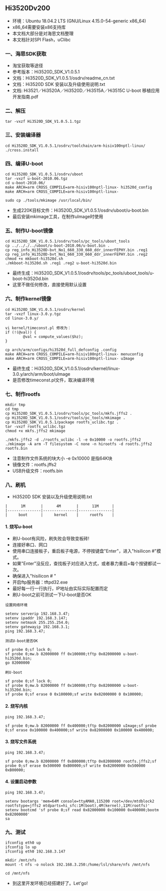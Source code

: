 ## Hi3520Dv200
* 环境：Ubuntu 18.04.2 LTS (GNU/Linux 4.15.0-54-generic x86_64)
* x86_64需要安装x86支持库
* 本文档大部分是对海思文档整理
* 本文档针对SPI Flash，uClibc

### 一、海思SDK获取
* 淘宝获取等途径
* 参考版本：Hi3520D_SDK_V1.0.5.1
* 文档：Hi3520D_SDK_V1.0.5.1/osdrv/readme_cn.txt
* 文档：Hi3520D SDK 安装以及升级使用说明.txt
* 文档: Hi3521／Hi3520A／Hi3520D／Hi3515A／Hi3515C U-boot 移植应用开发指南.pdf

### 二、解压
```
tar -vxzf Hi3520D_SDK_V1.0.5.1.tgz
```

### 三、安装编译器

```
cd Hi3520D_SDK_V1.0.5.1/osdrv/toolchain/arm-hisiv100nptl-linux/
./cross.install
```

### 四、编译U-boot
```
cd Hi3520D_SDK_V1.0.5.1/osdrv/uboot
tar -vxzf u-boot-2010.06.tgz
cd u-boot-2010.06/
make ARCH=arm CROSS_COMPILE=arm-hisiv100nptl-linux- hi3520d_config
make ARCH=arm CROSS_COMPILE=arm-hisiv100nptl-linux-

sudo cp ./tools/mkimage /usr/local/bin/
```

* 生成220K目标文件：Hi3520D_SDK_V1.0.5.1/osdrv/uboot/u-boot.bin
* 最后安装mkimage工具，在制作uImage时使用

### 五、制作U-boot镜像
```
cd Hi3520D_SDK_V1.0.5.1/osdrv/tools/pc_tools/uboot_tools
cp ../.././../uboot/u-boot-2010.06/u-boot.bin .
cp reg_info_Hi3520D-bvt_No1_660_330_660_ddr_innerFEPHY.bin .reg1
cp reg_info_Hi3520D-bvt_No1_660_330_660_ddr_innerFEPHY.bin .reg2
chmod +x mkboot-hi3520d.sh
./mkboot-hi3520d.sh .reg1 .reg2 u-boot-hi3520d.bin
```

* 最终生成：Hi3520D_SDK_V1.0.5.1/osdrv/tools/pc_tools/uboot_tools/u-boot-hi3520d.bin
* 这里不做任何修改，直接使用默认设置

### 六、制作kernel镜像
```
cd Hi3520D_SDK_V1.0.5.1/osdrv/kernel
tar -vxzf linux-3.0.y.tgz
cd linux-3.0.y/

vi kernel/timeconst.pl 修改为：
if (!(@val)) {
		@val = compute_values($hz);
}

cp arch/arm/configs/hi3520d_full_defconfig .config
make ARCH=arm CROSS_COMPILE=arm-hisiv100nptl-linux- menuconfig
make ARCH=arm CROSS_COMPILE=arm-hisiv100nptl-linux- uImage
```

* 最终生成：Hi3520D_SDK_V1.0.5.1/osdrv/kernel/linux-3.0.y/arch/arm/boot/uImage
* 是否修改timeconst.pl文件，取决编译环境

### 七、制作rootfs
```
mkdir tmp
cd tmp
cp Hi3520D_SDK_V1.0.5.1/osdrv/tools/pc_tools/mkfs.jffs2 .
cp Hi3520D_SDK_V1.0.5.1/osdrv/tools/pc_tools/mkimage .
cp Hi3520D_SDK_V1.0.5.1/package rootfs_uclibc.tgz .
tar -vxzf rootfs_uclibc.tgz
chmod +x mkfs.jffs2 mkimage

./mkfs.jffs2 -d ./rootfs_uclibc -l -e 0x10000 -o rootfs.jffs2
./mkimage -A arm -T filesystem -C none -n hirootfs -d rootfs.jffs2 rootfs.bin
```

* 注意制作文件系统的块大小 -e 0x10000 是指64K块
* 镜像文件：rootfs.jffs2
* USB升级文件：rootfs.bin

### 八、刷机
* Hi3520D SDK 安装以及升级使用说明.txt

```
|      1M       |      4M       |      11M      |
|---------------|---------------|---------------|
|     boot      |     kernel    |     rootfs    |
```

#### 1. 烧写u-boot
* 刷U-boot有风险，刷失败会导致变板砖!
* 连接好串口、网口
* 使用串口连接板子，重启板子电源，不停按键盘"Enter"，进入"hisilicon #"模式。
* 如果"Enter"没反应，查找板子对应进入方式，或者暴力重启+每个按键都试一次。
* 确保进入"hisilicon # "
* 开启ftp服务器：tftpd32.exe
* 最好每一行一行执行，IP地址由实际实际配置而定
* 刷U-boot之前可测试一下U-boot是否OK

```
设置网络环境

setenv serverip 192.168.3.47;
setenv ipaddr 192.168.3.147;
setenv netmask 255.255.254.0;
setenv gatewayip 192.168.3.1;
ping 192.168.3.47;
```

```
测试U-boot是否OK

sf probe 0;sf lock 0;
sf probe 0;mw.b 82000000 ff 0x100000;tftp 0x82000000 u-boot-hi3520d.bin;
go 82000000
```

```
刷U-boot

sf probe 0;sf lock 0;
sf probe 0;mw.b 82000000 ff 0x100000;tftp 0x82000000 u-boot-hi3520d.bin;
sf probe 0;sf erase 0 0x100000;sf write 0x82000000 0 0x100000;
```

#### 2. 烧写内核
```
ping 192.168.3.47;

sf probe 0;mw.b 82000000 ff 0x400000;tftp 0x82000000 uImage;sf probe 0;sf erase 0x100000 0x400000;sf write 0x82000000 0x100000 0x400000;
```

#### 3. 烧写文件系统
```
ping 192.168.3.47;

sf probe 0;mw.b 82000000 ff 0xB00000;tftp 0x82000000 rootfs.jffs2;sf probe 0;sf erase 0x500000 0xB00000;sf write 0x82000000 0x500000 0xB00000;
```


#### 4. 设置启动参数
```
ping 192.168.3.47;

setenv bootargs 'mem=64M console=ttyAMA0,115200 root=/dev/mtdblock2 rootfstype=jffs2 mtdparts=hi_sfc:1M(boot),4M(kernel),11M(rootfs)'
setenv bootcmd 'sf probe 0;sf read 0x82000000 0x100000 0x400000;bootm 0x82000000'
sa
```

### 九、测试
```
ifconfig eth0 up
ifconfig lo up
ifconfig eth0 192.168.3.147

mkdir /mnt/nfs
mount -t nfs -o nolock 192.168.3.250:/home/lsl/share/nfs /mnt/nfs

cd /mnt/nfs
```

* 到这里开发环境已经搭建好了。Let'go!
